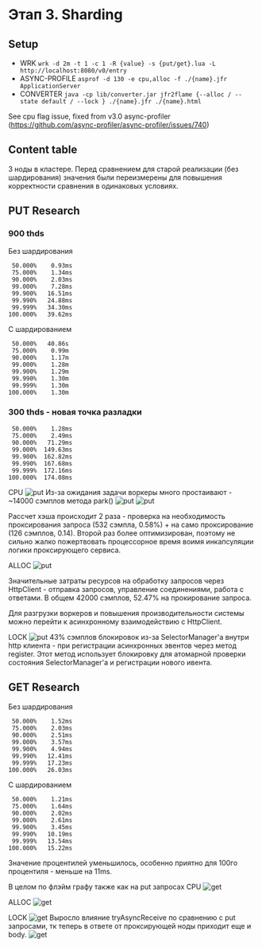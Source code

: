 # Этап 3. Sharding
## Setup
- WRK
  ```wrk -d 2m -t 1 -c 1 -R {value} -s {put/get}.lua -L http://localhost:8080/v0/entry```
- ASYNC-PROFILE
  ```asprof -d 130 -e cpu,alloc -f ./{name}.jfr ApplicationServer```
- CONVERTER
  ```java -cp lib/converter.jar jfr2flame {--alloc / --state default / --lock } ./{name}.jfr ./{name}.html```

See cpu flag issue, fixed from v3.0 async-profiler (https://github.com/async-profiler/async-profiler/issues/740)

## Content table
3 ноды в кластере.
Перед сравнением для старой реализации (без шардирования) значения были переизмерены для повышения корректности сравнения в
одинаковых условиях. 

## PUT Research
### 900 thds 
Без шардирования
```
 50.000%    0.93ms
 75.000%    1.34ms
 90.000%    2.03ms
 99.000%    7.28ms
 99.900%   16.51ms
 99.990%   24.88ms
 99.999%   34.30ms
100.000%   39.62ms
```

С шардированием
```
 50.000%   40.86s
 75.000%    0.99m
 90.000%    1.17m
 99.000%    1.28m
 99.900%    1.29m
 99.990%    1.30m
 99.999%    1.30m
100.000%    1.30m
```
### 300 thds - новая точка разладки
```
 50.000%    1.28ms
 75.000%    2.49ms
 90.000%   71.29ms
 99.000%  149.63ms
 99.900%  162.82ms
 99.990%  167.68ms
 99.999%  172.16ms
100.000%  174.08ms
```

CPU
![put](https://github.com/NoGe4Ek/2024-highload-dht/blob/feature/task3/src/main/java/ru/vk/itmo/test/timofeevkirill/results/task3/asprof/put/cpu/png/300_000rps.png)
Из-за ожидания задачи воркеры много простаивают - ~14000 сэмплов метода park()
![put](https://github.com/NoGe4Ek/2024-highload-dht/blob/feature/task3/src/main/java/ru/vk/itmo/test/timofeevkirill/results/task3/asprof/put/cpu/png/1hash.png)
![put](https://github.com/NoGe4Ek/2024-highload-dht/blob/feature/task3/src/main/java/ru/vk/itmo/test/timofeevkirill/results/task3/asprof/put/cpu/png/2hash.png)

Рассчет хэша происходит 2 раза - проверка на необходимость проксирования запроса (532 сэмпла, 0.58%) + на само проксирование (126 сэмплов, 0.14).
Второй раз более оптимизирован, поэтому не сильно жалко пожертвовать процессорное время воимя инкапсуляции логики проксирующего сервиса.

ALLOC
![put](https://github.com/NoGe4Ek/2024-highload-dht/blob/feature/task3/src/main/java/ru/vk/itmo/test/timofeevkirill/results/task3/asprof/put/alloc/png/300_000rps.png)

Значительные затраты ресурсов на обработку запросов через HttpClient - отправка запросов, управление соединениями, работа с ответами.
В общем 42000 сэмплов, 52.47% на прокирование запроса.

Для разгрузки воркеров и повышения производительности системы можно перейти к асинхронному взаимодействию с HttpClient.

LOCK
![put](https://github.com/NoGe4Ek/2024-highload-dht/blob/feature/task3/src/main/java/ru/vk/itmo/test/timofeevkirill/results/task3/asprof/put/lock/png/300_000rps.png)
43% сэмплов блокировок из-за SelectorManager'а внутри http клиента - при регистрации асинхронных эвентов через метод register.
Этот метод использует блокировку для атомарной проверки состояния SelectorManager'а и регистрации нового ивента.

## GET Research
Без шардирования
```
 50.000%    1.52ms
 75.000%    2.03ms
 90.000%    2.51ms
 99.000%    3.57ms
 99.900%    4.94ms
 99.990%   12.41ms
 99.999%   17.23ms
100.000%   26.03ms
```

С шардированием
```
 50.000%    1.21ms
 75.000%    1.64ms
 90.000%    2.02ms
 99.000%    2.61ms
 99.900%    3.45ms
 99.990%   10.19ms
 99.999%   13.54ms
100.000%   15.22ms
```
Значение процентилей уменьшилось, особенно приятно для 100го процентиля - меньше на 11ms.

В целом по флэйм графу также как на put запросах
CPU
![get](https://github.com/NoGe4Ek/2024-highload-dht/blob/feature/task3/src/main/java/ru/vk/itmo/test/timofeevkirill/results/task3/asprof/get/cpu/png/24_000rps.png)

ALLOC
![get](https://github.com/NoGe4Ek/2024-highload-dht/blob/feature/task3/src/main/java/ru/vk/itmo/test/timofeevkirill/results/task3/asprof/get/alloc/png/24_000rps.png)

LOCK
![get](https://github.com/NoGe4Ek/2024-highload-dht/blob/feature/task3/src/main/java/ru/vk/itmo/test/timofeevkirill/results/task3/asprof/get/lock/png/24_000rps.png)
Выросло влияние tryAsyncReceive по сравнению с put запросами, тк теперь в ответе от проксирующей ноды приходит еще и body.
![get](https://github.com/NoGe4Ek/2024-highload-dht/blob/feature/task3/src/main/java/ru/vk/itmo/test/timofeevkirill/results/task3/asprof/get/lock/png/receive.png)

